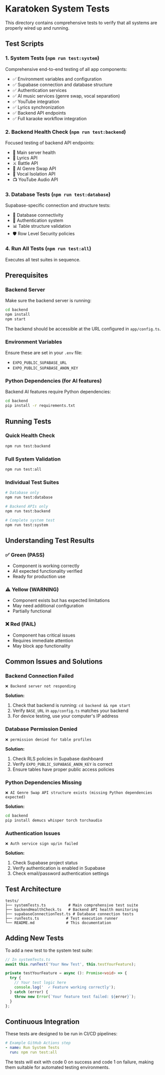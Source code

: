 # Karatoken System Tests

This directory contains comprehensive tests to verify that all systems are properly wired up and running.

## Test Scripts

### 1. System Tests (`npm run test:system`)
Comprehensive end-to-end testing of all app components:
- ✅ Environment variables and configuration
- ✅ Supabase connection and database structure
- ✅ Authentication services
- ✅ AI music services (genre swap, vocal separation)
- ✅ YouTube integration
- ✅ Lyrics synchronization
- ✅ Backend API endpoints
- ✅ Full karaoke workflow integration

### 2. Backend Health Check (`npm run test:backend`)
Focused testing of backend API endpoints:
- 🏥 Main server health
- 🎵 Lyrics API
- ⚔️ Battle API
- 🤖 AI Genre Swap API
- 🎤 Vocal Isolation API
- 📺 YouTube Audio API

### 3. Database Tests (`npm run test:database`)
Supabase-specific connection and structure tests:
- 🔗 Database connectivity
- 🔐 Authentication system
- 📊 Table structure validation
- 🛡️ Row Level Security policies

### 4. Run All Tests (`npm run test:all`)
Executes all test suites in sequence.

## Prerequisites

### Backend Server
Make sure the backend server is running:
```bash
cd backend
npm install
npm start
```

The backend should be accessible at the URL configured in `app/config.ts`.

### Environment Variables
Ensure these are set in your `.env` file:
- `EXPO_PUBLIC_SUPABASE_URL`
- `EXPO_PUBLIC_SUPABASE_ANON_KEY`

### Python Dependencies (for AI features)
Backend AI features require Python dependencies:
```bash
cd backend
pip install -r requirements.txt
```

## Running Tests

### Quick Health Check
```bash
npm run test:backend
```

### Full System Validation
```bash
npm run test:all
```

### Individual Test Suites
```bash
# Database only
npm run test:database

# Backend APIs only
npm run test:backend

# Complete system test
npm run test:system
```

## Understanding Test Results

### ✅ Green (PASS)
- Component is working correctly
- All expected functionality verified
- Ready for production use

### ⚠️ Yellow (WARNING)
- Component exists but has expected limitations
- May need additional configuration
- Partially functional

### ❌ Red (FAIL)
- Component has critical issues
- Requires immediate attention
- May block app functionality

## Common Issues and Solutions

### Backend Connection Failed
```
❌ Backend server not responding
```
**Solution:** 
1. Check that backend is running: `cd backend && npm start`
2. Verify `BASE_URL` in `app/config.ts` matches your backend
3. For device testing, use your computer's IP address

### Database Permission Denied
```
❌ permission denied for table profiles
```
**Solution:**
1. Check RLS policies in Supabase dashboard
2. Verify `EXPO_PUBLIC_SUPABASE_ANON_KEY` is correct
3. Ensure tables have proper public access policies

### Python Dependencies Missing
```
❌ AI Genre Swap API structure exists (missing Python dependencies expected)
```
**Solution:**
```bash
cd backend
pip install demucs whisper torch torchaudio
```

### Authentication Issues
```
❌ Auth service sign up/in failed
```
**Solution:**
1. Check Supabase project status
2. Verify authentication is enabled in Supabase
3. Check email/password authentication settings

## Test Architecture

```
tests/
├── systemTests.ts          # Main comprehensive test suite
├── backendHealthCheck.ts   # Backend API health monitoring
├── supabaseConnectionTest.ts # Database connection tests
├── runTests.ts            # Test execution runner
└── README.md              # This documentation
```

## Adding New Tests

To add a new test to the system test suite:

```typescript
// In systemTests.ts
await this.runTest('Your New Test', this.testYourFeature);

private testYourFeature = async (): Promise<void> => {
  try {
    // Your test logic here
    console.log('  ✓ Feature working correctly');
  } catch (error) {
    throw new Error(`Your feature test failed: ${error}`);
  }
};
```

## Continuous Integration

These tests are designed to be run in CI/CD pipelines:

```yaml
# Example GitHub Actions step
- name: Run System Tests
  run: npm run test:all
```

The tests will exit with code 0 on success and code 1 on failure, making them suitable for automated testing environments.